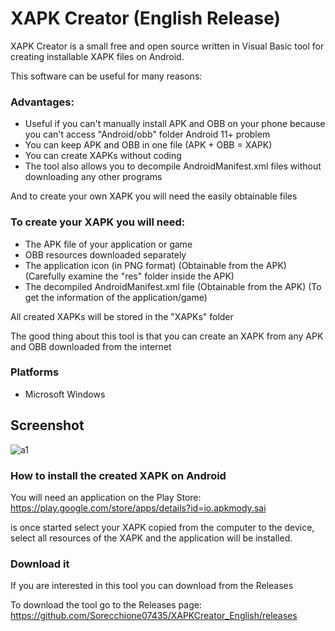 # XAPK Creator (English Release)

XAPK Creator is a small free and open source written in Visual Basic tool for creating installable XAPK files on Android.

This software can be useful for many reasons:

### Advantages:

- Useful if you can't manually install APK and OBB on your phone because you can't access "Android/obb" folder Android 11+ problem
- You can keep APK and OBB in one file (APK + OBB = XAPK)
- You can create XAPKs without coding
- The tool also allows you to decompile AndroidManifest.xml files without downloading any other programs

And to create your own XAPK you will need the easily obtainable files

### To create your XAPK you will need:

- The APK file of your application or game
- OBB resources downloaded separately
- The application icon (in PNG format) (Obtainable from the APK) (Carefully examine the "res" folder inside the APK)
- The decompiled AndroidManifest.xml file (Obtainable from the APK) (To get the information of the application/game)

All created XAPKs will be stored in the "XAPKs" folder

The good thing about this tool is that you can create an XAPK from any APK and OBB downloaded from the internet

### Platforms
- Microsoft Windows

## Screenshot
![a1](https://user-images.githubusercontent.com/111366201/235347607-eab010f8-f8b4-4d11-92c8-6658522d1cbb.png)

### How to install the created XAPK on Android

You will need an application on the Play Store: https://play.google.com/store/apps/details?id=io.apkmody.sai

is once started select your XAPK copied from the computer to the device, select all resources of the XAPK and the application will be installed.

### Download it

If you are interested in this tool you can download from the Releases

To download the tool go to the Releases page: https://github.com/Sorecchione07435/XAPKCreator_English/releases

